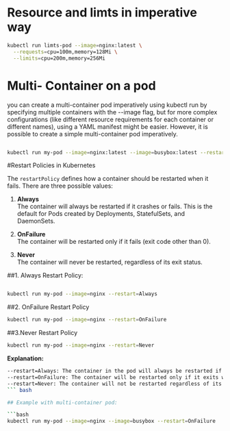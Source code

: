 # Resource and limts in imperative way 

``` bash 
kubectl run limts-pod --image=nginx:latest \
  --requests=cpu=100m,memory=128Mi \
  --limits=cpu=200m,memory=256Mi
``` 

# Multi- Container on a pod 

you can create a multi-container pod imperatively using kubectl run by specifying multiple containers with the --image flag, but for more complex configurations (like different resource requirements for each container or different names), using a YAML manifest might be easier. However, it is possible to create a simple multi-container pod imperatively.

``` bash 

kubectl run my-pod --image=nginx:latest --image=busybox:latest --restart=Never

``` 


#Restart Policies in Kubernetes 

The `restartPolicy` defines how a container should be restarted when it fails. There are three possible values:

1. **Always**  
   The container will always be restarted if it crashes or fails. This is the default for Pods created by Deployments, StatefulSets, and DaemonSets.

2. **OnFailure**  
   The container will be restarted only if it fails (exit code other than 0).

3. **Never**  
   The container will never be restarted, regardless of its exit status.

##1. Always Restart Policy:


``` bash 

kubectl run my-pod --image=nginx --restart=Always

``` 

##2. OnFailure Restart Policy 

``` bash 
kubectl run my-pod --image=nginx --restart=OnFailure
``` 

##3.Never Restart Policy 

```bash 
kubectl run my-pod --image=nginx --restart=Never

``` 
**Explanation:**
```bash
--restart=Always: The container in the pod will always be restarted if it crashes.
--restart=OnFailure: The container will be restarted only if it exits with a non-zero exit code.
--restart=Never: The container will not be restarted regardless of its exit status.
``` bash 

## Example with multi-container pod:

```bash 
kubectl run my-pod --image=nginx --image=busybox --restart=OnFailure

``` 
